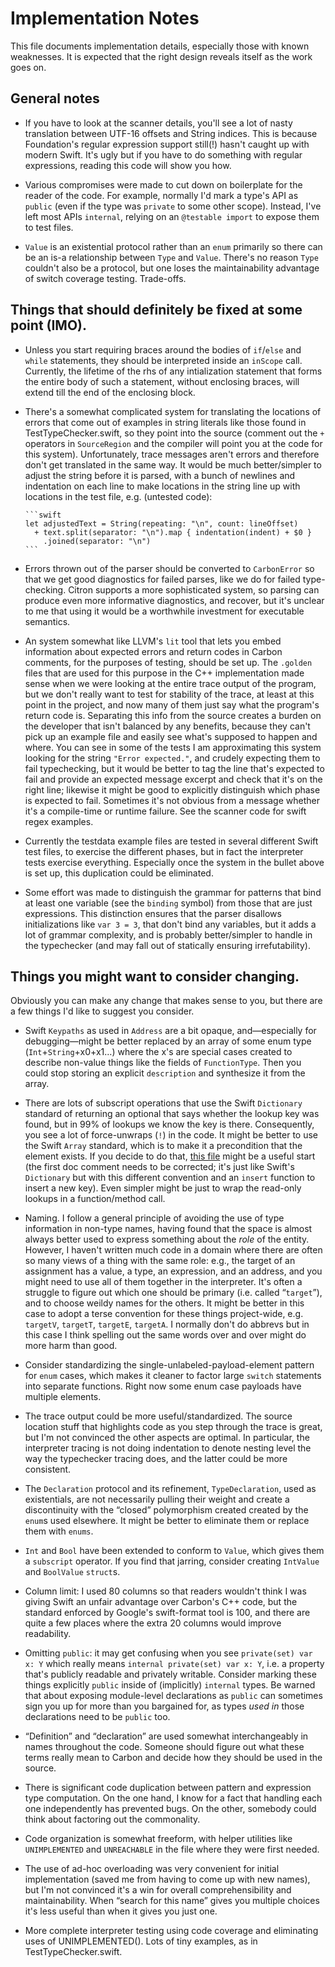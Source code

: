 # Implementation Notes

This file documents implementation details, especially those with known
weaknesses.  It is expected that the right design reveals itself as the work
goes on.

## General notes

- If you have to look at the scanner details, you'll see a lot of nasty
  translation between UTF-16 offsets and String indices.  This is because
  Foundation's regular expression support still(!) hasn't caught up with modern
  Swift.  It's ugly but if you have to do something with regular expressions,
  reading this code will show you how.

- Various compromises were made to cut down on boilerplate for the reader of the
  code.  For example, normally I'd mark a type's API as `public` (even if the
  type was `private` to some other scope).  Instead, I've left most APIs
  `internal`, relying on an `@testable import` to expose them to test files.

- `Value` is an existential protocol rather than an `enum` primarily so there
  can be an is-a relationship between `Type` and `Value`.  There's no reason
  `Type` couldn't also be a protocol, but one loses the maintainability
  advantage of switch coverage testing.  Trade-offs.
  
## Things that should definitely be fixed at some point (IMO).

- Unless you start requiring braces around the bodies of `if`/`else` and `while`
  statements, they should be interpreted inside an `inScope` call.  Currently,
  the lifetime of the rhs of any intialization statement that forms the entire
  body of such a statement, without enclosing braces, will extend till the end
  of the enclosing block.

- There's a somewhat complicated system for translating the locations of errors
  that come out of examples in string literals like those found in
  TestTypeChecker.swift, so they point into the source (comment out the `+`
  operators in `SourceRegion` and the compiler will point you at the code for
  this system).  Unfortunately, trace messages aren't errors and therefore don't
  get translated in the same way.  It would be much better/simpler to adjust the
  string before it is parsed, with a bunch of newlines and indentation on each
  line to make locations in the string line up with locations in the test file,
  e.g. (untested code):

      ```swift
      let adjustedText = String(repeating: "\n", count: lineOffset)
        + text.split(separator: "\n").map { indentation(indent) + $0 }
          .joined(separator: "\n")
      ```
- Errors thrown out of the parser should be converted to `CarbonError` so that
  we get good diagnostics for failed parses, like we do for failed
  type-checking.  Citron supports a more sophisticated system, so parsing can
  produce even more informative diagnostics, and recover, but it's unclear to me
  that using it would be a worthwhile investment for executable semantics.
  
- An system somewhat like LLVM's `lit` tool that lets you embed information
  about expected errors and return codes in Carbon comments, for the purposes of
  testing, should be set up.  The `.golden` files that are used for this purpose
  in the C++ implementation made sense when we were looking at the entire trace
  output of the program, but we don't really want to test for stability of the
  trace, at least at this point in the project, and now many of them just say
  what the program's return code is.  Separating this info from the source
  creates a burden on the developer that isn't balanced by any benefits, because
  they can't pick up an example file and easily see what's supposed to happen
  and where.  You can see in some of the tests I am approximating this system
  looking for the string `"Error expected."`, and crudely expecting them to fail
  typechecking, but it would be better to tag the line that's expected to fail
  and provide an expected message excerpt and check that it's on the right line;
  likewise it might be good to explicitly distinguish which phase is expected to
  fail. Sometimes it's not obvious from a message whether it's a compile-time or
  runtime failure. See the scanner code for swift regex examples.

- Currently the testdata example files are tested in several different Swift
  test files, to exercise the different phases, but in fact the interpreter
  tests exercise everything.  Especially once the system in the bullet above is
  set up, this duplication could be eliminated.

- Some effort was made to distinguish the grammar for patterns that bind at
  least one variable (see the `binding` symbol) from those that are just
  expressions.  This distinction ensures that the parser disallows
  initializations like `var 3 = 3`, that don't bind any variables, but it adds a
  lot of grammar complexity, and is probably better/simpler to handle in the
  typechecker (and may fall out of statically ensuring irrefutability).
  
## Things you might want to consider changing.

Obviously you can make any change that makes sense to you, but there are a few
things I'd like to suggest you consider.

- Swift `Keypaths` as used in `Address` are a bit opaque, and—especially for
  debugging—might be better replaced by an array of some enum type
  (`Int`+`String`+x0+x1…) where the x's are special cases created to describe
  non-value things like the fields of `FunctionType`.  Then you could stop
  storing an explicit `description` and synthesize it from the array.
  
- There are lots of subscript operations that use the Swift `Dictionary`
  standard of returning an optional that says whether the lookup key was found,
  but in 99% of lookups we know the key is there.  Consequently, you see a lot
  of force-unwraps (`!`) in the code.  It might be better to use the Swift
  `Array` standard, which is to make it a precondition that the element exists.
  If you decide to do that, [this
  file](https://github.com/dabrahams/carbon-lang/blob/known-dictionary/Sources/KnownDictionary.swift)
  might be a useful start (the first doc comment needs to be corrected; it's
  just like Swift's `Dictionary` but with this different convention and an
  `insert` function to insert a new key).  Even simpler might be just to wrap
  the read-only lookups in a function/method call.

- Naming.  I follow a general principle of avoiding the use of type information
  in non-type names, having found that the space is almost always better used to
  express something about the *role* of the entity.  However, I haven't written
  much code in a domain where there are often so many views of a thing with the
  same role: e.g., the target of an assignment has a value, a type, an
  expression, and an address, and you might need to use all of them together in
  the interpreter.  It's often a struggle to figure out which one should be
  primary (i.e. called “`target`”), and to choose weildy names for the others.
  It might be better in this case to adopt a terse convention for these things
  project-wide, e.g. `targetV`, `targetT`, `targetE`, `targetA`.  I normally
  don't do abbrevs but in this case I think spelling out the same words over and
  over might do more harm than good.

- Consider standardizing the single-unlabeled-payload-element pattern for `enum`
  cases, which makes it cleaner to factor large `switch` statements into separate
  functions.  Right now some enum case payloads have multiple elements.

- The trace output could be more useful/standardized.  The source location stuff
  that highlights code as you step through the trace is great, but I'm not
  convinced the other aspects are optimal.  In particular, the interpreter
  tracing is not doing indentation to denote nesting level the way the
  typechecker tracing does, and the latter could be more consistent.

- The `Declaration` protocol and its refinement, `TypeDeclaration`, used as
  existentials, are not necessarily pulling their weight and create a
  discontinuity with the “closed” polymorphism created created by the `enum`s
  used elsewhere.  It might be better to eliminate them or replace them with
  `enums`.

- `Int` and `Bool` have been extended to conform to `Value`, which gives them a
  `subscript` operator.  If you find that jarring, consider creating `IntValue`
  and `BoolValue` `struct`s.

- Column limit: I used 80 columns so that readers wouldn't think I was giving
  Swift an unfair advantage over Carbon's C++ code, but the standard enforced by
  Google's swift-format tool is 100, and there are quite a few places where the
  extra 20 columns would improve readability.
  
- Omitting `public`: it may get confusing when you see `private(set) var x: Y`
  which really means `internal private(set) var x: Y`, i.e. a property that's
  publicly readable and privately writable.  Consider marking these things
  explicitly `public` inside of (implicitly) `internal` types.  Be warned that
  about exposing module-level declarations as `public` can sometimes sign you up
  for more than you bargained for, as types *used in* those declarations need to
  be `public` too.
  
- “Definition” and “declaration” are used somewhat interchangeably in names
  throughout the code.  Someone should figure out what these terms really mean
  to Carbon and decide how they should be used in the source.

- There is significant code duplication between pattern and expression type
  computation.  On the one hand, I know for a fact that handling each one
  independently has prevented bugs.  On the other, somebody could think about
  factoring out the commonality.

- Code organization is somewhat freeform, with helper utilities like
  `UNIMPLEMENTED` and `UNREACHABLE` in the file where they were first needed.
  
- The use of ad-hoc overloading was very convenient for initial implementation
  (saved me from having to come up with new names), but I'm not convinced it's a
  win for overall comprehensibility and maintainability. When “search for this
  name” gives you multiple choices it's less useful than when it gives you just
  one.

- More complete interpreter testing using code coverage and eliminating uses of
  UNIMPLEMENTED().  Lots of tiny examples, as in TestTypeChecker.swift.
  
